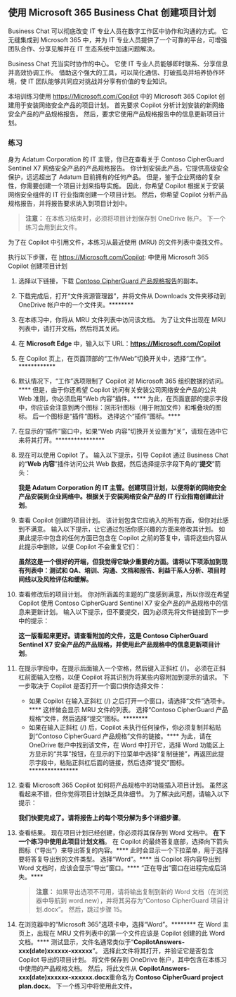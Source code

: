 
使用 Microsoft 365 Business Chat 创建项目计划
---
Business Chat 可以彻底改变 IT 专业人员在数字工作区中协作和沟通的方式。 它无缝集成到 Microsoft 365 中，并为 IT 专业人员提供了一个可靠的平台，可增强团队合作、分享见解并在 IT 生态系统中加速问题解决。

Business Chat 充当实时协作的中心。 它使 IT 专业人员能够即时联系、分享信息并高效协调工作。 借助这个强大的工具，可以简化通信、打破孤岛并培养协作环境，使 IT 团队能够共同应对挑战并分享有价值的专业知识。

本培训练习使用 https://Microsoft.com/Copilot 中的 Microsoft 365 Copilot 创建用于安装网络安全产品的项目计划。 首先要求 Copilot 分析计划安装的新网络安全产品的产品规格报告。 然后，要求它使用产品规格报告中的信息更新项目计划。

### 练习

身为 Adatum Corporation 的 IT 主管，你已在查看关于 Contoso CipherGuard Sentinel X7 网络安全产品的产品规格报告。 你计划安装此产品，它提供高级安全保护，远远超出了 Adatum 目前拥有的任何产品。 但是，鉴于企业网络的复杂性，你需要创建一个项目计划来指导实施。 因此，你希望 Copilot 根据关于安装网络安全组件的 IT 行业指南创建一个项目计划。 然后，你希望 Copilot 分析产品规格报告，并将报告要求纳入到项目计划中。

> **注意：** 在本练习结束时，必须将项目计划保存到 OneDrive 帐户。 下一个练习会用到此文件。

为了在 Copilot 中引用文件，本练习从最近使用 (MRU) 的文件列表中查找文件。

执行以下步骤，在 https://Microsoft.com/Copilot: 中使用 Microsoft 365 Copilot 创建项目计划

1.  选择以下链接，下载 [Contoso CipherGuard 产品规格报告](https://go.microsoft.com/fwlink/?linkid=2269123)的副本。
2.  下载完成后，打开“文件资源管理器”，并将文件从 Downloads 文件夹移动到 OneDrive 帐户中的一个文件夹。********
3.  在本练习中，你将从 MRU 文件列表中访问该文档。 为了让文件出现在 MRU 列表中，请打开文档，然后将其关闭。
4.  在 **Microsoft Edge** 中，输入以下 URL：**https://Microsoft.com/Copilot**
6.  在 Copilot 页上，在页面顶部的“工作/Web”切换开关中，选择“工作”。************
7.  默认情况下，“工作”选项限制了 Copilot 对 Microsoft 365 组织数据的访问。**** 但是，由于你还希望 Copilot 访问有关安装公司网络安全产品的公共 Web 准则，你必须启用“Web 内容”插件。**** 为此，在页面底部的提示字段中，你应该会注意到两个图标：回形针图标（用于附加文件）和堆叠块的图标。 后一个图标是“插件”图标。 选择这个“插件”图标。****
8.  在显示的“插件”窗口中，如果“Web 内容”切换开关设置为“关”，请现在选中它来将其打开。****************
9.  现在可以使用 Copilot 了。 输入以下提示，引导 Copilot 通过 Business Chat 的“**Web 内容**”插件访问公共 Web 数据，然后选择提示字段下角的“**提交**”箭头：
    
    **我是 Adatum Corporation 的 IT 主管。创建项目计划，以便将新的网络安全产品安装到企业网络中。根据关于安装网络安全产品的 IT 行业指南创建此计划**。
10. 查看 Copilot 创建的项目计划。 该计划包含它应纳入的所有方面，但你对此感到不满意。 输入以下提示，让它通过包括你感兴趣的方面来修改其计划。 如果此提示中包含的任何方面已包含在 Copilot 之前的答复中，请将这些内容从此提示中删除，以便 Copilot 不会重复它们：
    
    **虽然这是一个很好的开端，但我觉得它缺少重要的方面。请将以下项添加到现有列表中：测试和 QA、培训、沟通、文档和报告、利益干系人分析、项目时间线以及风险评估和缓解。**
11. 查看修改后的项目计划。 你对所涵盖的主题的广度感到满意，所以你现在希望 Copilot 使用 Contoso CipherGuard Sentinel X7 安全产品的产品规格中的信息来更新计划。 输入以下提示，但不要提交，因为必须先将文件链接到下一步中的提示：
    
    **这一版看起来更好。请查看附加的文件，这是 Contoso CipherGuard Sentinel X7 安全产品的产品规格，并使用此产品规格中的信息更新项目计划**。
12. 在提示字段中，在提示后面输入一个空格，然后键入正斜杠 (/)。 必须在正斜杠前面输入空格，以便 Copilot 将其识别为将某些内容附加到提示的请求。 下一步取决于 Copilot 是否打开一个窗口供你选择文件：
     -  如果 Copilot 在输入正斜杠 (/) 之后打开一个窗口，请选择“文件”选项卡。**** 这样做会显示 MRU 文件的列表。 选择“Contoso CipherGuard 产品规格”文件，然后选择“提交”图标。********
     -  如果在输入正斜杠 (/) 后，Copilot 未执行任何操作，你必须复制并粘贴到“Contoso CipherGuard 产品规格”文件的链接。**** 为此，请在 OneDrive 帐户中找到该文件，在 Word 中打开它，选择 Word 功能区上方显示的“共享”按钮，在显示的下拉菜单中选择“复制链接”，再返回此提示字段中，粘贴正斜杠后面的链接，然后选择“提交”图标。****************
13. 查看 Microsoft 365 Copilot 如何将产品规格中的功能插入项目计划。 虽然这看起来不错，但你觉得项目计划缺乏具体细节。 为了解决此问题，请输入以下提示：
    
    **我们快要完成了。请将报告上的每个项分解为多个详细步骤**。
14. 查看结果。 现在项目计划已经创建，你必须将其保存到 Word 文档中。 **在下一个练习中使用此项目计划文档**。 在 Copilot 的最终答复底部，选择向下箭头图标（“导出”）来导出答复的内容。**** 此时会显示一个下拉菜单，用于选择要将答复导出到的文件类型。 选择“Word”。**** 当 Copilot 将内容导出到 Word 文档时，应该会显示“导出”窗口。**** “正在导出”窗口在进程完成后消失。****
    > **注意：** 如果导出选项不可用，请将输出复制到新的 Word 文档（在浏览器中导航到 word.new），并将其另存为“Contoso CipherGuard 项目计划.docx”。 然后，跳过步骤 15。
15. 在浏览器中的“Microsoft 365”选项卡中，选择“Word”。******** 在 Word 主页上，出现在 MRU 文件列表中的第一个文件应该是 Copilot 创建的此 Word 文档。**** 测试显示，文件名通常类似于“**CopilotAnswers-xxx(date)xxxxxx-xxxxxx**”。 选择此文件将其打开，并验证它是否包含 Copilot 导出的项目计划。 将文件保存到 OneDrive 帐户，其中包含在本练习中使用的产品规格文档。 然后，将此文件从 **CopilotAnswers-xxx(date)xxxxxx-xxxxxx.docx**重命名为 **Contoso CipherGuard project plan.docx**。 下一个练习中将使用此文件。
